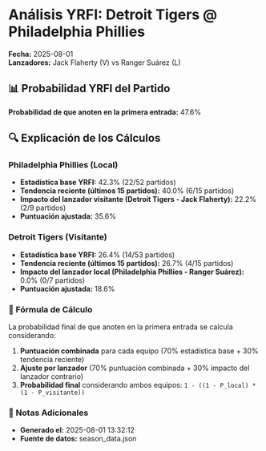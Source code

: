 # Análisis YRFI: Detroit Tigers @ Philadelphia Phillies

**Fecha:** 2025-08-01  
**Lanzadores:** Jack Flaherty (V) vs Ranger Suárez (L)

## 📊 Probabilidad YRFI del Partido

**Probabilidad de que anoten en la primera entrada:** 47.6%

## 🔍 Explicación de los Cálculos

### Philadelphia Phillies (Local)
- **Estadística base YRFI:** 42.3% (22/52 partidos)
- **Tendencia reciente (últimos 15 partidos):** 40.0% (6/15 partidos)
- **Impacto del lanzador visitante (Detroit Tigers - Jack Flaherty):** 22.2% (2/9 partidos)
- **Puntuación ajustada:** 35.6%

### Detroit Tigers (Visitante)
- **Estadística base YRFI:** 26.4% (14/53 partidos)
- **Tendencia reciente (últimos 15 partidos):** 26.7% (4/15 partidos)
- **Impacto del lanzador local (Philadelphia Phillies - Ranger Suárez):** 0.0% (0/7 partidos)
- **Puntuación ajustada:** 18.6%

### 📝 Fórmula de Cálculo

La probabilidad final de que anoten en la primera entrada se calcula considerando:
1. **Puntuación combinada** para cada equipo (70% estadística base + 30% tendencia reciente)
2. **Ajuste por lanzador** (70% puntuación combinada + 30% impacto del lanzador contrario)
3. **Probabilidad final** considerando ambos equipos: `1 - ((1 - P_local) * (1 - P_visitante))`

### 📌 Notas Adicionales

- **Generado el:** 2025-08-01 13:32:12
- **Fuente de datos:** season_data.json
